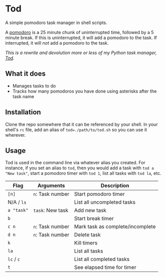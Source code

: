 # Tod

A simple pomodoro task manager in shell scripts.

A [pomodoro](https://en.wikipedia.org/wiki/Pomodoro_Technique) is a 25 minute chunk of uninterrupted time, followed by a 5 minute break. If this is uninterrupted, it will add a pomodoro to the task. If interrupted, it will *not* add a pomodoro to the task.

*This is a rewrite and devolution more or less of my Python task manager, [Tod](https://github.com/milofultz/tod).*

## What it does

* Manages tasks to do
* Tracks how many pomodoros you have done using asterisks after the task name

## Installation

Clone the repo somewhere that it can be referenced by your shell. In your shell's `rc` file, add an alias of `tod=./path/to/tod.sh` so you can use it wherever.

## Usage

Tod is used in the command line via whatever alias you created. For instance, if you set an alias to `tod`, then you would add a task with `tod a "New task"`, start a pomodoro timer with `tod 1`, list all tasks with `tod la`, etc.

Flag | Arguments | Description
--- | --- | ---
`[n]` | `n`: Task number | Start pomodoro timer
N/A / `ls` | | List all uncompleted tasks
`a "task"` | `task`: New task | Add new task
`b` | | Start break timer
`c n` | `n`: Task number | Mark task as complete/incomplete
`d n` | `n`: Task number | Delete task
`k` | | Kill timers
`la` | | List all tasks
`lc` / `c` | | List all completed tasks
`t` | | See elapsed time for timer

